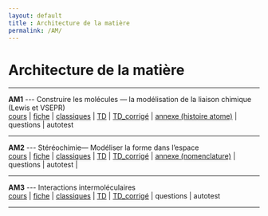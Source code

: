 ```yaml
---
layout: default
title : Architecture de la matière
permalink: /AM/
---
```


# Architecture de la matière

---

**AM1** --- Construire les molécules — la modélisation de la liaison chimique (Lewis et VSEPR)  
<a href="/chimie_pcsi/cours/architecture_matiere/AM1/AM1_Cours.pdf" download>cours</a> | <a href="/chimie_pcsi/cours/architecture_matiere/AM1/AM1_Fiche.pdf" download>fiche</a> | <a href="/chimie_pcsi/cours/architecture_matiere/AM1/AM1_Classiques.pdf" download>classiques</a> | <a href="/chimie_pcsi/cours/architecture_matiere/AM1/AM1_td.pdf" download>TD</a> | <a href="/chimie_pcsi/cours/architecture_matiere/AM1/AM1_td-corr.pdf" download>TD_corrigé</a> | <a href="/chimie_pcsi/cours/architecture_matiere/AM1/AM1_annexe1_atome.pdf" download>annexe (histoire atome)</a> | questions | autotest 



---


**AM2** --- Stéréochimie— Modéliser la forme dans l’espace  
<a href="/chimie_pcsi/cours/architecture_matiere/AM2/AM2_Cours.pdf" download>cours</a> | <a href="/chimie_pcsi/cours/architecture_matiere/AM2/AM2_Fiche.pdf" download>fiche</a> | <a href="/chimie_pcsi/cours/architecture_matiere/AM2/AM2_Classiques.pdf" download>classiques</a> | <a href="/chimie_pcsi/cours/architecture_matiere/AM2/AM2_td.pdf" download>TD</a> | <a href="/chimie_pcsi/cours/architecture_matiere/AM2/AM2_td-corr.pdf" download>TD_corrigé</a> | <a href="/chimie_pcsi/cours/architecture_matiere/AM2/AM2_annexeB_Nomenclature.pdf" download>annexe (nomenclature)</a> | questions | autotest | 


---

**AM3** --- Interactions intermoléculaires  
<a href="/chimie_pcsi/cours/architecture_matiere/TM3/TM3_Cours.pdf" download>cours</a> | <a href="/chimie_pcsi/cours/architecture_matiere/TM3/TM3_Fiche.pdf" download>fiche</a> | <a href="/chimie_pcsi/cours/architecture_matiere/TM3/TM3_Classiques.pdf" download>classiques</a> | <a href="/chimie_pcsi/cours/architecture_matiere/TM3/TM3_td.pdf" download>TD</a> | <a href="/chimie_pcsi/cours/architecture_matiere/TM3/TM3_td-corr.pdf" download>TD_corrigé</a> | questions | autotest

---
